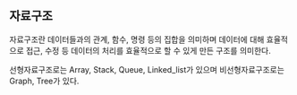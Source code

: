 ## 자료구조

자료구조란 데이터들과의 관계, 함수, 명령 등의 집합을 의미하며 데이터에 대해 효율적으로 접근, 수정 등 데이터의 처리를 효율적으로 할 수 있게 만든 구조를 의미한다.

선형자료구조로는 Array, Stack, Queue, Linked_list가 있으며 비선형자료구조로는 Graph, Tree가 있다.

